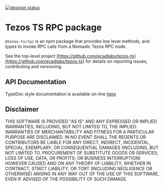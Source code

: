 [![pkgsign status](https://us-central1-pkgsign.cloudfunctions.net/pkgsign-badge?name=@tezos-ts/rpc&expectedIdentity=jevonearth)](https://github.com/RedpointGames/pkgsign)

# Tezos TS RPC package

`@tezos-ts/rpc` is an npm package that provides low level methods, and types to invoke RPC calls from a Nomadic Tezos RPC node.

See the top-level project [https://github.com/ecadlabs/tezos-ts](https://github.com/ecadlabs/tezos-ts) for details on reporting issues, contributing and versioning.

## API Documentation

TypeDoc style documentation is available on-line [here](https://tezos-ts.io/typedoc/modules/_tezos_ts_rpc.html)

## Disclaimer

THIS SOFTWARE IS PROVIDED "AS IS" AND ANY EXPRESSED OR IMPLIED WARRANTIES, INCLUDING, BUT NOT LIMITED TO, THE IMPLIED WARRANTIES OF MERCHANTABILITY AND FITNESS FOR A PARTICULAR PURPOSE ARE DISCLAIMED. IN NO EVENT SHALL THE REGENTS OR CONTRIBUTORS BE LIABLE FOR ANY DIRECT, INDIRECT, INCIDENTAL, SPECIAL, EXEMPLARY, OR CONSEQUENTIAL DAMAGES (INCLUDING, BUT NOT LIMITED TO, PROCUREMENT OF SUBSTITUTE GOODS OR SERVICES; LOSS OF USE, DATA, OR PROFITS; OR BUSINESS INTERRUPTION) HOWEVER CAUSED AND ON ANY THEORY OF LIABILITY, WHETHER IN CONTRACT, STRICT LIABILITY, OR TORT (INCLUDING NEGLIGENCE OR OTHERWISE) ARISING IN ANY WAY OUT OF THE USE OF THIS SOFTWARE, EVEN IF ADVISED OF THE POSSIBILITY OF SUCH DAMAGE.
